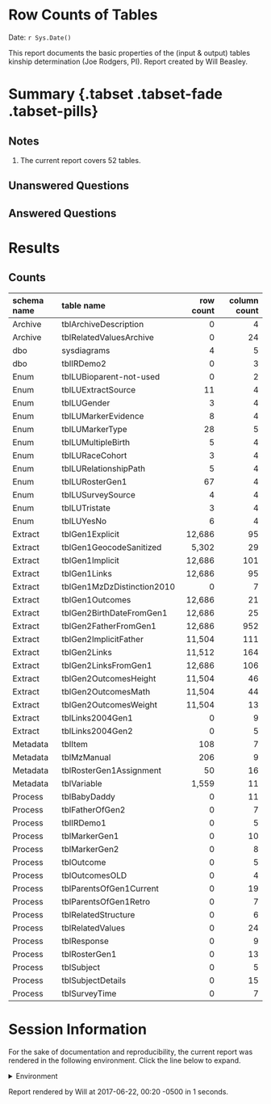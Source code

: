 # Row Counts of Tables
Date: `r Sys.Date()`  

This report documents the basic properties of the (input & output) tables kinship determination (Joe Rodgers, PI).  Report created by Will Beasley.

<!--  Set the working directory to the repository's base directory; this assumes the report is nested inside of two directories.-->


<!-- Set the report-wide options, and point to the external code file. -->


<!-- Load 'sourced' R files.  Suppress the output when loading sources. --> 


<!-- Load packages, or at least verify they're available on the local machine.  Suppress the output when loading packages. --> 


<!-- Load any global functions and variables declared in the R file.  Suppress the output. --> 


<!-- Declare any global functions specific to a Rmd output.  Suppress the output. --> 


<!-- Load the datasets.   -->


<!-- Tweak the datasets.   -->


# Summary {.tabset .tabset-fade .tabset-pills}

## Notes 
1. The current report covers 52 tables.

## Unanswered Questions

## Answered Questions

# Results

## Counts

|schema name |table name                 | row count| column count|
|:-----------|:--------------------------|---------:|------------:|
|Archive     |tblArchiveDescription      |         0|            4|
|Archive     |tblRelatedValuesArchive    |         0|           24|
|dbo         |sysdiagrams                |         4|            5|
|dbo         |tblIRDemo2                 |         0|            3|
|Enum        |tblLUBioparent-not-used    |         0|            2|
|Enum        |tblLUExtractSource         |        11|            4|
|Enum        |tblLUGender                |         3|            4|
|Enum        |tblLUMarkerEvidence        |         8|            4|
|Enum        |tblLUMarkerType            |        28|            5|
|Enum        |tblLUMultipleBirth         |         5|            4|
|Enum        |tblLURaceCohort            |         3|            4|
|Enum        |tblLURelationshipPath      |         5|            4|
|Enum        |tblLURosterGen1            |        67|            4|
|Enum        |tblLUSurveySource          |         4|            4|
|Enum        |tblLUTristate              |         3|            4|
|Enum        |tblLUYesNo                 |         6|            4|
|Extract     |tblGen1Explicit            |    12,686|           95|
|Extract     |tblGen1GeocodeSanitized    |     5,302|           29|
|Extract     |tblGen1Implicit            |    12,686|          101|
|Extract     |tblGen1Links               |    12,686|           95|
|Extract     |tblGen1MzDzDistinction2010 |         0|            7|
|Extract     |tblGen1Outcomes            |    12,686|           21|
|Extract     |tblGen2BirthDateFromGen1   |    12,686|           25|
|Extract     |tblGen2FatherFromGen1      |    12,686|          952|
|Extract     |tblGen2ImplicitFather      |    11,504|          111|
|Extract     |tblGen2Links               |    11,512|          164|
|Extract     |tblGen2LinksFromGen1       |    12,686|          106|
|Extract     |tblGen2OutcomesHeight      |    11,504|           46|
|Extract     |tblGen2OutcomesMath        |    11,504|           44|
|Extract     |tblGen2OutcomesWeight      |    11,504|           13|
|Extract     |tblLinks2004Gen1           |         0|            9|
|Extract     |tblLinks2004Gen2           |         0|            5|
|Metadata    |tblItem                    |       108|            7|
|Metadata    |tblMzManual                |       206|            9|
|Metadata    |tblRosterGen1Assignment    |        50|           16|
|Metadata    |tblVariable                |     1,559|           11|
|Process     |tblBabyDaddy               |         0|           11|
|Process     |tblFatherOfGen2            |         0|            7|
|Process     |tblIRDemo1                 |         0|            5|
|Process     |tblMarkerGen1              |         0|           10|
|Process     |tblMarkerGen2              |         0|            8|
|Process     |tblOutcome                 |         0|            5|
|Process     |tblOutcomesOLD             |         0|            4|
|Process     |tblParentsOfGen1Current    |         0|           19|
|Process     |tblParentsOfGen1Retro      |         0|            7|
|Process     |tblRelatedStructure        |         0|            6|
|Process     |tblRelatedValues           |         0|           24|
|Process     |tblResponse                |         0|            9|
|Process     |tblRosterGen1              |         0|           13|
|Process     |tblSubject                 |         0|            5|
|Process     |tblSubjectDetails          |         0|           15|
|Process     |tblSurveyTime              |         0|            7|



# Session Information
For the sake of documentation and reproducibility, the current report was rendered in the following environment.  Click the line below to expand.

<details>
  <summary>Environment <span class="glyphicon glyphicon-plus-sign"></span></summary>

```
Session info --------------------------------------------------------------------------------------
```

```
 setting  value                                      
 version  R version 3.4.0 Patched (2017-05-16 r72684)
 system   x86_64, mingw32                            
 ui       RTerm                                      
 language (EN)                                       
 collate  English_United States.1252                 
 tz       America/Chicago                            
 date     2017-06-22                                 
```

```
Packages ------------------------------------------------------------------------------------------
```

```
 package    * version date       source        
 assertthat   0.2.0   2017-04-11 CRAN (R 3.3.3)
 backports    1.1.0   2017-05-22 CRAN (R 3.4.0)
 base       * 3.4.0   2017-05-18 local         
 bindr        0.1     2016-11-13 CRAN (R 3.3.2)
 bindrcpp   * 0.1     2016-12-11 CRAN (R 3.3.2)
 colorspace   1.3-2   2016-12-14 CRAN (R 3.3.2)
 compiler     3.4.0   2017-05-18 local         
 datasets   * 3.4.0   2017-05-18 local         
 devtools     1.13.2  2017-06-02 CRAN (R 3.4.0)
 digest       0.6.12  2017-01-27 CRAN (R 3.3.2)
 dplyr        0.7.0   2017-06-09 CRAN (R 3.4.0)
 evaluate     0.10    2016-10-11 CRAN (R 3.3.1)
 glue         1.1.0   2017-06-13 CRAN (R 3.4.0)
 graphics   * 3.4.0   2017-05-18 local         
 grDevices  * 3.4.0   2017-05-18 local         
 highr        0.6     2016-05-09 CRAN (R 3.3.0)
 htmltools    0.3.6   2017-04-28 CRAN (R 3.3.3)
 knitr      * 1.16    2017-05-18 CRAN (R 3.4.0)
 magrittr   * 1.5     2014-11-22 CRAN (R 3.2.0)
 memoise      1.1.0   2017-04-21 CRAN (R 3.3.3)
 methods    * 3.4.0   2017-05-18 local         
 munsell      0.4.3   2016-02-13 CRAN (R 3.2.3)
 plyr         1.8.4   2016-06-08 CRAN (R 3.3.0)
 R6           2.2.1   2017-05-10 CRAN (R 3.4.0)
 Rcpp         0.12.11 2017-05-22 CRAN (R 3.4.0)
 rlang        0.1.1   2017-05-18 CRAN (R 3.4.0)
 rmarkdown    1.6     2017-06-15 CRAN (R 3.4.0)
 RODBC        1.3-15  2017-04-13 CRAN (R 3.3.3)
 rprojroot    1.2     2017-01-16 CRAN (R 3.3.2)
 scales       0.4.1   2016-11-09 CRAN (R 3.3.2)
 stats      * 3.4.0   2017-05-18 local         
 stringi      1.1.5   2017-04-07 CRAN (R 3.3.3)
 stringr      1.2.0   2017-02-18 CRAN (R 3.3.2)
 testit       0.7     2017-05-22 CRAN (R 3.4.0)
 tibble       1.3.3   2017-05-28 CRAN (R 3.4.0)
 tools        3.4.0   2017-05-18 local         
 utils      * 3.4.0   2017-05-18 local         
 withr        1.0.2   2016-06-20 CRAN (R 3.3.1)
 yaml         2.1.14  2016-11-12 CRAN (R 3.3.2)
```
</details>



Report rendered by Will at 2017-06-22, 00:20 -0500 in 1 seconds.

